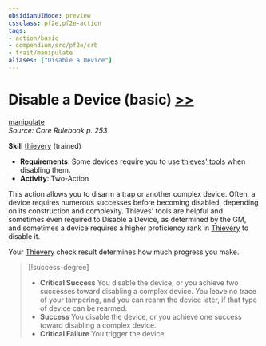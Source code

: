 ```yaml
---
obsidianUIMode: preview
cssclass: pf2e,pf2e-action
tags:
- action/basic
- compendium/src/pf2e/crb
- trait/manipulate
aliases: ["Disable a Device"]
---
```

# Disable a Device (basic) [>>](/rules/core-rulebook/chapter-9-playing-the-game.md#Actions "Two-Action")
[manipulate](/rules/traits/manipulate.md)  
*Source: Core Rulebook p. 253*  

**Skill** [thievery](/compendium/skills.md#Thievery) (trained)
- **Requirements**: Some devices require you to use [thieves' tools](/compendium/equipment/items/thieves-tools.md) when disabling them.
- **Activity**: Two-Action

This action allows you to disarm a trap or another complex device. Often, a device requires numerous successes before becoming disabled, depending on its construction and complexity. Thieves' tools are helpful and sometimes even required to Disable a Device, as determined by the GM, and sometimes a device requires a higher proficiency rank in [Thievery](/compendium/skills.md#Thievery) to disable it.

Your [Thievery](/compendium/skills.md#Thievery) check result determines how much progress you make.

> [!success-degree] 
> - **Critical Success** You disable the device, or you achieve two successes toward disabling a complex device. You leave no trace of your tampering, and you can rearm the device later, if that type of device can be rearmed.
> - **Success** You disable the device, or you achieve one success toward disabling a complex device.
> - **Critical Failure** You trigger the device.